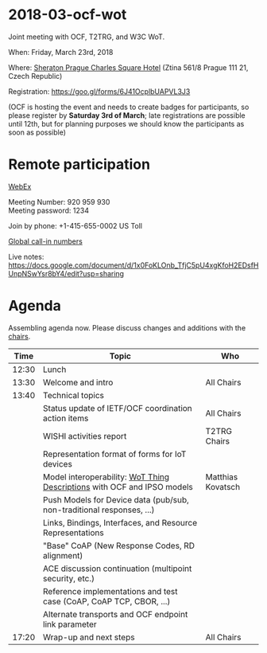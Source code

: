 # 2018-03-ocf-wot
Joint meeting with OCF, T2TRG, and W3C WoT.

When: Friday, March 23rd, 2018

Where: [Sheraton Prague Charles Square Hotel](http://www.sheratonprague.com/) (Ztina 561/8 Prague 111 21, Czech Republic)

Registration: https://goo.gl/forms/6J41OcplbUAPVL3J3

(OCF is hosting the event and needs to create badges for participants, so please register by **Saturday 3rd of March**; late registrations are possible until 12th, but for planning purposes we should know the participants as soon as possible)

# Remote participation

[WebEx](https://openconnectivity.webex.com/openconnectivity/j.php?MTID=m7f87c13e2fb76a96803d4a76c2a3a7de)

Meeting Number: 920 959 930    
Meeting password: 1234

Join by phone: 
+1-415-655-0002 US Toll

[Global call-in numbers](https://openconnectivity.webex.com/openconnectivity/globalcallin.php?serviceType=MC&ED=653667752&tollFree=1)

Live notes: https://docs.google.com/document/d/1x0FoKLOnb_TfjC5pU4xgKfoH2EDsfHUnpNSwYsr8bY4/edit?usp=sharing


# Agenda

Assembling agenda now. Please discuss changes and additions with the [chairs](mailto:t2trg-chairs@irtf.org).

|  Time | Topic                                                                     | Who              |
|-------|---------------------------------------------------------------------------|------------------|
| 12:30 | Lunch                                                                     |                  |
| 13:30 | Welcome and intro                                                         | All Chairs       |
| 13:40 | Technical topics                                                          |                  |
|       | Status update of IETF/OCF coordination action items                       | All Chairs       |
|       | WISHI activities report                                                   | T2TRG Chairs     |
|       | Representation format of forms for IoT devices                            |                  |
|       | Model interoperability: [WoT Thing Descriptions] with OCF and IPSO models |Matthias Kovatsch |
|       | Push Models for Device data  (pub/sub, non-traditional responses, ...)    |                  |
|       | Links, Bindings, Interfaces, and Resource Representations                 |                  |
|       | "Base" CoAP (New Response Codes, RD alignment)                            |                  |
|       | ACE discussion continuation (multipoint security, etc.)                   |                  |
|       | Reference implementations and test case (CoAP, CoAP TCP, CBOR, ...)       |                  |
|       | Alternate transports and OCF endpoint link parameter                      |                  |
| 17:20 | Wrap-up and next steps                                                    | All Chairs       |

[WoT Thing Descriptions]: https://www.w3.org/TR/wot-architecture/#sec-building-blocks-thing-description
